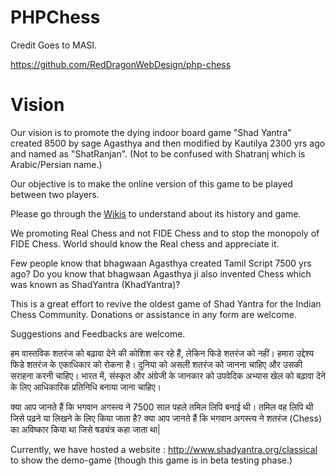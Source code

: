 # PHPChess

Credit Goes to MASI.

   https://github.com/RedDragonWebDesign/php-chess

# Vision

Our vision is to promote the dying indoor board game "Shad Yantra" created 8500 by sage Agasthya and then modified by Kautilya 2300 yrs ago and named as "ShatRanjan". (Not to be confused with Shatranj which is Arabic/Persian name.)

Our objective is to make the online version of this game to be played between two players.

Please go through the  [Wikis](https://github.com/ShadYantra/Agasthya_ShadYantra/wiki)
 to understand about its history and game.

We promoting Real Chess and not FIDE Chess and to stop the monopoly of FIDE Chess. World should know the Real chess and appreciate it.

Few people know that bhagwaan Agasthya created Tamil Script 7500 yrs ago? 
Do you know that bhagwaan Agasthya ji also invented Chess which was known as ShadYantra (KhadYantra)?

This is a great effort to revive the oldest game of Shad Yantra for the Indian Chess Community. Donations or assistance in any form are welcome.

Suggestions and Feedbacks are welcome.

हम वास्तविक शतरंज को बढ़ावा देने की कोशिश कर रहे हैं, लेकिन फिडे शतरंज को नहीं। हमारा उद्देश्य फिडे शतरंज के एकाधिकार को रोकना है। दुनिया को असली शतरंज को जानना चाहिए और उसकी सराहना करनी चाहिए। भारत में, संस्कृत और अंग्रेजी के जानकार को उपवेदिक अभ्यास खेल को बढ़ावा देने के लिए आधिकारिक प्रतिनिधि बनाया जाना चाहिए।

क्या आप जानते हैं कि भगवान अगस्त्य ने 7500 साल पहले तमिल लिपि बनाई थी। तमिल वह लिपि थी जिसे पढ़ने या लिखने के लिए किया जाता है?
क्या आप जानते हैं कि भगवान अगस्त्य ने शतरंज (Chess) का अविष्कार किया था जिसे षड्यंत्र कहा जाता था|

 Currently, we have hosted a website : http://www.shadyantra.org/classical to show the demo-game (though this game is in beta testing phase.)
